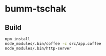 # bumm-tschak

## Build

```sh
npm install
node_modules/.bin/coffee -c src/app.coffee
node_modules/.bin/http-server 
```